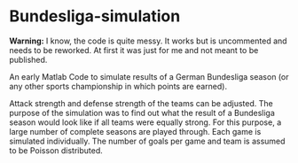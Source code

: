 # Bundesliga-simulation

__Warning:__ I know, the code is quite messy.
It works but is uncommented and needs to be reworked. At first it was just for me and not meant to be published.  

An early Matlab Code to simulate results of a German Bundesliga season (or any other sports championship in which points are earned). 

Attack strength and defense strength of the teams can be adjusted.
The purpose of the simulation was to find out what the result of a Bundesliga season would look like if all teams were equally strong. 
For this purpose, a large number of complete seasons are played through. Each game is simulated individually. 
The number of goals per game and team is assumed to be Poisson distributed.
